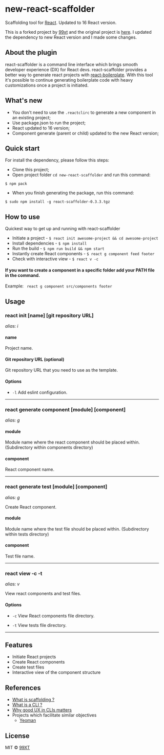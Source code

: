 # new-react-scaffolder 

Scaffolding tool for [React](https://facebook.github.io/react/). 
Updated to 16 React version.

This is a forked project by [99xt](https://github.com/99xt) and the original project is [here](https://github.com/99xt/react-scaffolder). 
I updated the dependency to new React version and I made some changes.  

## About the plugin
react-scaffolder is a command line interface which brings smooth developer experience (DX) for React devs. react-scaffolder provides a better way to generate react projects with [react-boilerplate](https://github.com/99xt/react-boilerplate). With this tool it's possible to continue generating boilerplate code with heavy customizations once a project is initiated. 

## What's new 
* You don't need to use the `.reactclirc` to generate a new component in an existing project; 
* Use package.json to run the project; 
* React updated to 16 version; 
* Component generate (parent or child) updated to the new React version; 

## Quick start 
For install the dependency, please follow this steps: 

* Clone this project; 
* Open project folder `cd new-react-scaffolder` and run this command: 

```
$ npm pack
```

* When you finish generating the package, run this command: 

```
$ sudo npm install -g react-scaffolder-0.3.3.tgz
```

## How to use

Quickest way to get up and running with react-scaffolder

- Initiate a project - ```$ react init awesome-project && cd awesome-project```
- Install dependencies - ```$ npm install```
- Run the build - ```$ npm run build && npm start```
- Instantly create React components - ```$ react g component feed footer``` 
- Check with interactive view - ```$ react v -c``` 

#### If you want to create a component in a specific folder add your PATH file in the command. 
Example: ``` react g component src/components footer```

## Usage

### react init [name] [git repository URL]
*alias: i*

#### name

Project name.

#### Git repository URL (optional)

Git repository URL that you need to use as the template.

#### Options

* `-l`
Add eslint configuration.

---------------------------------------

### react generate component [module] [component]
*alias: g*

#### module

Module name where the react component should be placed within. (Subdirectory within components directory)

#### component

React component name.

---------------------------------------

### react generate test [module] [component]
*alias: g*

Create React component.

#### module

Module name where the test file should be placed within. (Subdirectory within tests directory)

#### component

Test file name.

---------------------------------------

### react view -c -t
*alias: v*

View react components and test files.

#### Options

* `-c`
View React components file directory.

* `-t`
View tests file directory.

---------------------------------------

## Features

- Initiate React projects
- Create React components
- Create test files
- Interactive view of the component structure

## References

- [What is scaffolding ?](https://en.wikipedia.org/wiki/Scaffold_(programming))
- [What is a CLI ?](https://www.techopedia.com/definition/3337/command-line-interface-cli)
- [Why good UX in CLIs matters](https://trevorsullivan.net/2016/07/11/designing-command-line-tools/)
- Projects which facilitate similar objectives
  - [Yeoman](http://yeoman.io/)

## License

MIT © [99XT](https://github.com/99xt)
